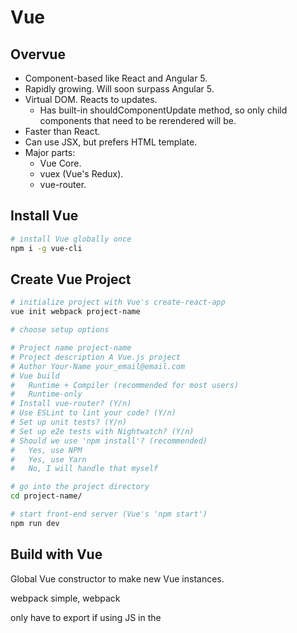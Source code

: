 # Vue
## Overvue
- Component-based like React and Angular 5.
- Rapidly growing. Will soon surpass Angular 5.
- Virtual DOM. Reacts to updates.
  - Has built-in shouldComponentUpdate method, so only child components that need to be rerendered will be.
- Faster than React.
- Can use JSX, but prefers HTML template.
- Major parts:
  - Vue Core.
  - vuex (Vue's Redux).
  - vue-router.

## Install Vue
```bash
# install Vue globally once
npm i -g vue-cli
```

## Create Vue Project
```bash
# initialize project with Vue's create-react-app
vue init webpack project-name

# choose setup options

# Project name project-name
# Project description A Vue.js project
# Author Your-Name your_email@email.com
# Vue build
#   Runtime + Compiler (recommended for most users)
#   Runtime-only
# Install vue-router? (Y/n)
# Use ESLint to lint your code? (Y/n)
# Set up unit tests? (Y/n)
# Set up e2e tests with Nightwatch? (Y/n)
# Should we use 'npm install'? (recommended)
#   Yes, use NPM 
#   Yes, use Yarn
#   No, I will handle that myself

# go into the project directory
cd project-name/

# start front-end server (Vue's 'npm start')
npm run dev
```

## Build with Vue

Global Vue constructor to make new Vue instances.


webpack simple, webpack


only have to export if using JS in the <script>
if exporting

```javascript
<script>
export default {
  data() {
    return {

    }
  }
}
</script>
```



v-bind:value="message"
shorthand -> :value="message"

v-on:input='handleChange'
shortnand -> @input='handleChange'

:value="message" @input='handleChange' v-model='message'

Vue has modifiers you can add to events, lie submit.prevent

List
v-for is like ng-repeat

Components

Props




You cannot declare data variables inside template. It only watches variables when it was created. Variables added later are not watched.


Vue converts camelCase to kebab-case, like Angular does.






# test

> A Vue.js project

## Build Setup

``` bash
# install dependencies
npm install

# serve with hot reload at localhost:8080
npm run dev

# build for production with minification
npm run build

# build for production and view the bundle analyzer report
npm run build --report
```

For a detailed explanation on how things work, check out the [guide](http://vuejs-templates.github.io/webpack/) and [docs for vue-loader](http://vuejs.github.io/vue-loader).
